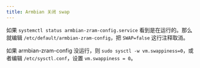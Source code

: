 ```yaml
---
title: Armbian 关闭 swap
---
```



如果 `systemctl status armbian-zram-config.service` 看到是在运行的。那么就编辑 `/etc/default/armbian-zram-config`，把 `SWAP=false` 这行注释取消。

如果 armbian-zram-config 没运行，则 `sudo sysctl -w vm.swappiness=0`，或者编辑 `/etc/sysctl.conf`，设置 `vm.swappiness = 0`。
